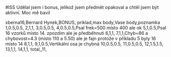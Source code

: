 #ISS
Udělal jsem i bonus, jelikož jsem předmět opakoval a chtěl jsem být aktivní. Moc mě bavil

xberna16,Bernard Hynek,BONUS,
priklad,max body,Vase body,poznamka
1,0.5,0.5,
2,1,1,
3,0.5,0.5,
4,0.5,0.5,Psal frek=500 místo 400 ale ok
5,1,0.5,Psal 16 vzorků místo 14. zpozdím ale je předběhnuti
6,1,1,
7,1,1,Chyb=86 a chybovost=4.3 (místo 110 a 5.50) ale je fajn protože v příkladu 5 byly 16 místo 14
8,1,1,
9,1,0.5,Vertikální osa je chybná
10,0.5,0.5,
11,0.5,0.5,
12,1.5,1.5,
13,1,1,
14,1,1,
total,,11,